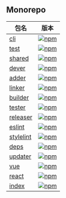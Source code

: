 <!-- Auto ChangeLog by release -->

## Monorepo

[npm-cli-image]: https://img.shields.io/npm/v/@deot/dev-cli.svg
[npm-cli-url]: https://www.npmjs.com/package/@deot/dev-cli

[npm-test-image]: https://img.shields.io/npm/v/@deot/dev-test.svg
[npm-test-url]: https://www.npmjs.com/package/@deot/dev-test

[npm-shared-image]: https://img.shields.io/npm/v/@deot/dev-shared.svg
[npm-shared-url]: https://www.npmjs.com/package/@deot/dev-shared

[npm-dever-image]: https://img.shields.io/npm/v/@deot/dev-dever.svg
[npm-dever-url]: https://www.npmjs.com/package/@deot/dev-dever

[npm-adder-image]: https://img.shields.io/npm/v/@deot/dev-adder.svg
[npm-adder-url]: https://www.npmjs.com/package/@deot/dev-adder

[npm-linker-image]: https://img.shields.io/npm/v/@deot/dev-linker.svg
[npm-linker-url]: https://www.npmjs.com/package/@deot/dev-linker

[npm-builder-image]: https://img.shields.io/npm/v/@deot/dev-builder.svg
[npm-builder-url]: https://www.npmjs.com/package/@deot/dev-builder

[npm-tester-image]: https://img.shields.io/npm/v/@deot/dev-tester.svg
[npm-tester-url]: https://www.npmjs.com/package/@deot/dev-tester

[npm-releaser-image]: https://img.shields.io/npm/v/@deot/dev-releaser.svg
[npm-releaser-url]: https://www.npmjs.com/package/@deot/dev-releaser

[npm-eslint-image]: https://img.shields.io/npm/v/@deot/dev-eslint.svg
[npm-eslint-url]: https://www.npmjs.com/package/@deot/dev-eslint

[npm-stylelint-image]: https://img.shields.io/npm/v/@deot/dev-stylelint.svg
[npm-stylelint-url]: https://www.npmjs.com/package/@deot/dev-stylelint

[npm-deps-image]: https://img.shields.io/npm/v/@deot/dev-deps.svg
[npm-deps-url]: https://www.npmjs.com/package/@deot/dev-deps

[npm-updater-image]: https://img.shields.io/npm/v/@deot/dev-updater.svg
[npm-updater-url]: https://www.npmjs.com/package/@deot/dev-deps

[npm-vue-image]: https://img.shields.io/npm/v/@deot/dev-vue.svg
[npm-vue-url]: https://www.npmjs.com/package/@deot/dev-deps

[npm-react-image]: https://img.shields.io/npm/v/@deot/dev-react.svg
[npm-react-url]: https://www.npmjs.com/package/@deot/dev-deps

[npm-image]: https://img.shields.io/npm/v/@deot/dev.svg
[npm-url]: https://www.npmjs.com/package/@deot/dev

| 包名                                           | 版本                                               |
| -------------------------------------------- | ------------------------------------------------ |
| [cli](packages/cli/CHANGELOG.md)             | [![npm][npm-cli-image]][npm-cli-url]             |
| [test](packages/test/CHANGELOG.md)           | [![npm][npm-test-image]][npm-test-url]           |
| [shared](packages/shared/CHANGELOG.md)       | [![npm][npm-shared-image]][npm-shared-url]       |
| [dever](packages/dever/CHANGELOG.md)         | [![npm][npm-dever-image]][npm-dever-url]         |
| [adder](packages/adder/CHANGELOG.md)         | [![npm][npm-adder-image]][npm-adder-url]         |
| [linker](packages/linker/CHANGELOG.md)       | [![npm][npm-linker-image]][npm-linker-url]       |
| [builder](packages/builder/CHANGELOG.md)     | [![npm][npm-builder-image]][npm-builder-url]     |
| [tester](packages/tester/CHANGELOG.md)       | [![npm][npm-tester-image]][npm-tester-url]       |
| [releaser](packages/releaser/CHANGELOG.md)   | [![npm][npm-releaser-image]][npm-releaser-url]   |
| [eslint](packages/eslint/CHANGELOG.md)       | [![npm][npm-eslint-image]][npm-eslint-url]       |
| [stylelint](packages/stylelint/CHANGELOG.md) | [![npm][npm-stylelint-image]][npm-stylelint-url] |
| [deps](packages/deps/CHANGELOG.md)           | [![npm][npm-deps-image]][npm-deps-url]           |
| [updater](packages/updater/CHANGELOG.md)     | [![npm][npm-updater-image]][npm-updater-url]     |
| [vue](packages/vue/CHANGELOG.md)     | [![npm][npm-vue-image]][npm-vue-url]     |
| [react](packages/react/CHANGELOG.md)     | [![npm][npm-react-image]][npm-react-url]     |
| [index](packages/index/CHANGELOG.md)         | [![npm][npm-image]][npm-url]                     |



